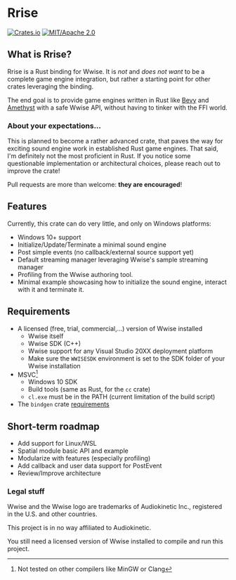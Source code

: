 # Rrise

[![Crates.io](https://img.shields.io/crates/v/rrise.svg)](https://crates.io/crates/rrise)
[![MIT/Apache 2.0](https://img.shields.io/badge/license-MIT%2FApache-blue.svg)](./LICENSE)

## What is Rrise?
Rrise is a Rust binding for Wwise. It is _not_ and *does not want* to be a complete game engine integration, but rather 
a starting point for other crates leveraging the binding.

The end goal is to provide game engines written in Rust like [Bevy](https://github.com/bevyengine/bevy) and
[Amethyst](https://github.com/amethyst/amethyst) with a safe Wwise API, without having to tinker with the FFI
world.

### About your expectations...
This is planned to become a rather advanced crate, that paves the way for exciting sound engine work in established Rust
game engines. That said, I'm definitely not the most proficient in Rust. If you notice some questionable implementation 
or architectural choices, please reach out to improve the crate!

Pull requests are more than welcome: **they are encouraged**!

## Features
Currently, this crate can do very little, and only on Windows platforms:
- Windows 10+ support
- Initialize/Update/Terminate a minimal sound engine
- Post simple events (no callback/external source support yet)
- Default streaming manager leveraging Wwise's sample streaming manager
- Profiling from the Wwise authoring tool.
- Minimal example showcasing how to initialize the sound engine, interact with it and terminate it.

## Requirements
- A licensed (free, trial, commercial,...) version of Wwise installed
  - Wwise itself
  - Wwise SDK (C++)
  - Wwise support for any Visual Studio 20XX deployment platform
  - Make sure the `WWISESDK` environment is set to the SDK folder of your Wwise installation
- MSVC[^1]
  - Windows 10 SDK
  - Build tools (same as Rust, for the `cc` crate)
  - `cl.exe` must be in the PATH (current limitation of the build script)
- The `bindgen` crate [requirements](https://github.com/rust-lang/rust-bindgen/blob/master/book/src/requirements.md)
[^1]: Not tested on other compilers like MinGW or Clang

## Short-term roadmap
- Add support for Linux/WSL
- Spatial module basic API and example
- Modularize with features (especially profiling)
- Add callback and user data support for PostEvent
- Review/Improve architecture

### Legal stuff
Wwise and the Wwise logo are trademarks of Audiokinetic Inc., registered in the U.S. and other countries.

This project is in no way affiliated to Audiokinetic.

You still need a licensed version of Wwise installed to compile and run this project.